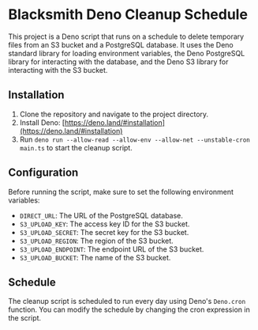# Blacksmith Deno Cleanup Schedule

This project is a Deno script that runs on a schedule to delete temporary files from an S3 bucket and a PostgreSQL database. It uses the Deno standard library for loading environment variables, the Deno PostgreSQL library for interacting with the database, and the Deno S3 library for interacting with the S3 bucket.

## Installation

1. Clone the repository and navigate to the project directory.
2. Install Deno: [https://deno.land/#installation](https://deno.land/#installation)
3. Run `deno run --allow-read --allow-env --allow-net --unstable-cron main.ts` to start the cleanup script.

## Configuration

Before running the script, make sure to set the following environment variables:

- `DIRECT_URL`: The URL of the PostgreSQL database.
- `S3_UPLOAD_KEY`: The access key ID for the S3 bucket.
- `S3_UPLOAD_SECRET`: The secret key for the S3 bucket.
- `S3_UPLOAD_REGION`: The region of the S3 bucket.
- `S3_UPLOAD_ENDPOINT`: The endpoint URL of the S3 bucket.
- `S3_UPLOAD_BUCKET`: The name of the S3 bucket.

## Schedule

The cleanup script is scheduled to run every day using Deno's `Deno.cron` function. You can modify the schedule by changing the cron expression in the script.
